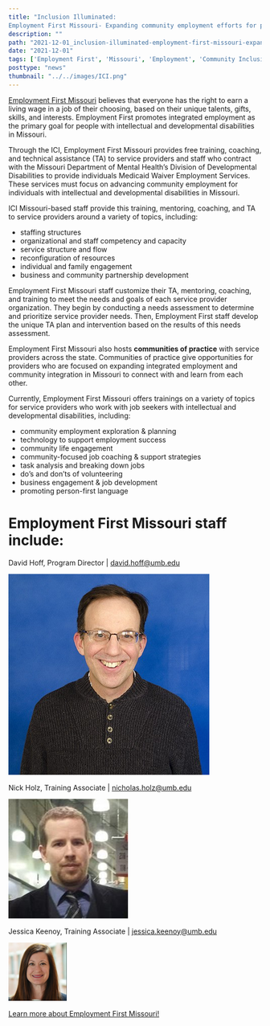 ```yaml
---
title: "Inclusion Illuminated:
Employment First Missouri- Expanding community employment efforts for people with disabilities in Missouri"
description: ""
path: "2021-12-01_inclusion-illuminated-employment-first-missouri-expanding-community-employment-efforts-for-people-with-disabilities.md"
date: "2021-12-01"
tags: ['Employment First', 'Missouri', 'Employment', 'Community Inclusion', 'Inclusion Illuminated']
posttype: "news"
thumbnail: "../../images/ICI.png"
---
```


[Employment First Missouri](http://www.employmentfirstmo.org/) believes that everyone has the right to earn a living wage in a job of their choosing, based on their unique talents, gifts, skills, and interests. Employment First promotes integrated employment as the primary goal for people with intellectual and developmental disabilities in Missouri.

Through the ICI, Employment First Missouri provides free training, coaching, and technical assistance (TA) to service providers and staff who contract with the Missouri Department of Mental Health’s Division of Developmental Disabilities to provide individuals Medicaid Waiver Employment Services. These services must focus on advancing community employment for individuals with intellectual and developmental disabilities in Missouri.

ICI Missouri-based staff provide this training, mentoring, coaching, and TA to service providers around a variety of topics, including:

*   staffing structures
*   organizational and staff competency and capacity
*   service structure and flow
*   reconfiguration of resources
*   individual and family engagement
*   business and community partnership development

Employment First Missouri staff customize their TA, mentoring, coaching, and training to meet the needs and goals of each service provider organization. They begin by conducting a needs assessment to determine and prioritize service provider needs. Then, Employment First staff develop the unique TA plan and intervention based on the results of this needs assessment.

Employment First Missouri also hosts **communities of practice** with service providers across the state. Communities of practice give opportunities for providers who are focused on expanding integrated employment and community integration in Missouri to connect with and learn from each other.

Currently, Employment First Missouri offers trainings on a variety of topics for service providers who work with job seekers with intellectual and developmental disabilities, including:

*   community employment exploration & planning
*   technology to support employment success
*   community life engagement
*   community-focused job coaching & support strategies
*   task analysis and breaking down jobs
*   do’s and don’ts of volunteering
*   business engagement & job development
*   promoting person-first language

Employment First Missouri staff include:
========================================

David Hoff, Program Director | [david.hoff@umb.edu](mailto:david.hoff@umb.edu)


![David Hoff headshot](../../images/david-hoff.jpg)

Nick Holz, Training Associate | [nicholas.holz@umb.edu](mailto:nicholas.holz@umb.edu)

![Nick Holz headshot](../../images/nick-holz.jpg)

Jessica Keenoy, Training Associate | [jessica.keenoy@umb.edu](mailto:jessica.keenoy@umb.edu)

![Jessica Keenoy headshot](../../images/Jessica-Keenoy.png)
 
[Learn more about Employment First Missouri!](https://employmentfirstmo.org/)